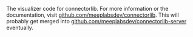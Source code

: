 The visualizer code for connectorlib. For more information or the documentation, visit [github.com/meeplabsdev/connectorlib](https://github.com/meeplabsdev/connectorlib). This will probably get merged into [github.com/meeplabsdev/connectorlib-server](https://github.com/meeplabsdev/connectorlib-server) eventually.
